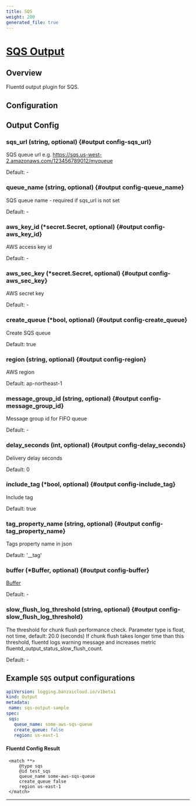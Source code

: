 ```yaml
---
title: SQS
weight: 200
generated_file: true
---
```


# [SQS Output](https://github.com/ixixi/fluent-plugin-sqs)
## Overview
 Fluentd output plugin for SQS.

## Configuration
## Output Config

### sqs_url (string, optional) {#output config-sqs_url}

SQS queue url e.g. https://sqs.us-west-2.amazonaws.com/123456789012/myqueue 

Default: -

### queue_name (string, optional) {#output config-queue_name}

SQS queue name - required if sqs_url is not set 

Default: -

### aws_key_id (*secret.Secret, optional) {#output config-aws_key_id}

AWS access key id 

Default: -

### aws_sec_key (*secret.Secret, optional) {#output config-aws_sec_key}

AWS secret key 

Default: -

### create_queue (*bool, optional) {#output config-create_queue}

Create SQS queue  

Default:  true

### region (string, optional) {#output config-region}

AWS region  

Default:  ap-northeast-1

### message_group_id (string, optional) {#output config-message_group_id}

Message group id for FIFO queue 

Default: -

### delay_seconds (int, optional) {#output config-delay_seconds}

Delivery delay seconds  

Default:  0

### include_tag (*bool, optional) {#output config-include_tag}

Include tag  

Default:  true

### tag_property_name (string, optional) {#output config-tag_property_name}

Tags property name in json  

Default:  '__tag'

### buffer (*Buffer, optional) {#output config-buffer}

[Buffer](../buffer/) 

Default: -

### slow_flush_log_threshold (string, optional) {#output config-slow_flush_log_threshold}

The threshold for chunk flush performance check. Parameter type is float, not time, default: 20.0 (seconds) If chunk flush takes longer time than this threshold, fluentd logs warning message and increases metric fluentd_output_status_slow_flush_count. 

Default: -



 ## Example `SQS` output configurations
 ```yaml
apiVersion: logging.banzaicloud.io/v1beta1
kind: Output
metadata:
  name: sqs-output-sample
spec:
  sqs:
    queue_name: some-aws-sqs-queue
    create_queue: false
    region: us-east-1
 ```

 #### Fluentd Config Result
 ```
  <match **>
      @type sqs
      @id test_sqs
      queue_name some-aws-sqs-queue
      create_queue false
      region us-east-1
  </match>
 ```

---
